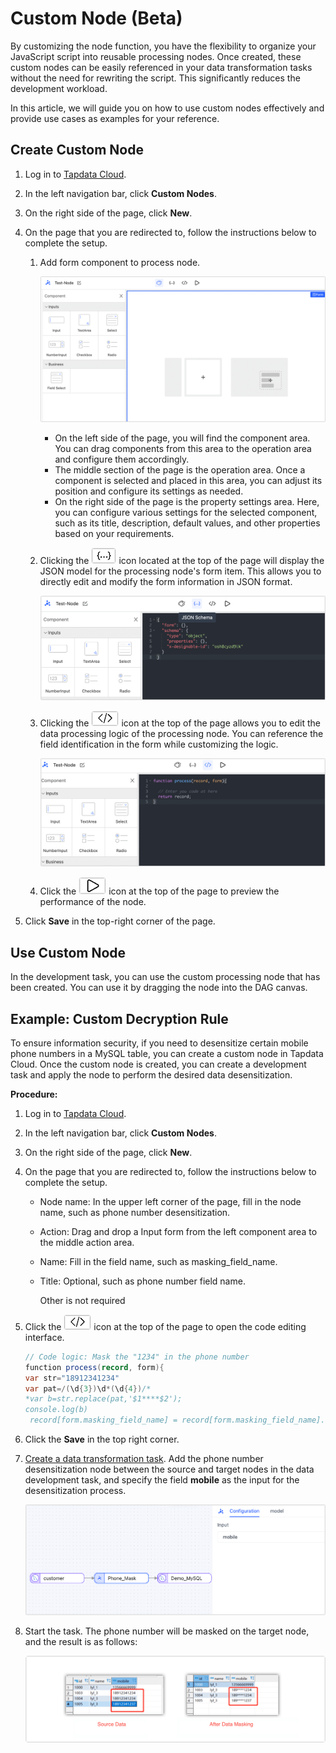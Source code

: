 # Custom Node (Beta)

By customizing the node function, you have the flexibility to organize your JavaScript script into reusable processing nodes. Once created, these custom nodes can be easily referenced in your data transformation tasks without the need for rewriting the script. This significantly reduces the development workload. 

In this article, we will guide you on how to use custom nodes effectively and provide use cases as examples for your reference.



## Create Custom Node

1. Log in to [Tapdata Cloud](https://cloud.tapdata.io/).

2. In the left navigation bar, click **Custom Nodes**.

3. On the right side of the page, click **New**.

4. On the page that you are redirected to, follow the instructions below to complete the setup.

   1. Add form component to process node.

      ![](../../images/add_form_component_en.png)

      * On the left side of the page, you will find the component area. You can drag components from this area to the operation area and configure them accordingly.
      * The middle section of the page is the operation area. Once a component is selected and placed in this area, you can adjust its position and configure its settings as needed.
      * On the right side of the page is the property settings area. Here, you can configure various settings for the selected component, such as its title, description, default values, and other properties based on your requirements.

   2. Clicking  the ![](../../images/json_icon.png) icon located at the top of the page will display the JSON model for the processing node's form item. This allows you to directly edit and modify the form information in JSON format. 

      ![](../../images/json_schema_view_en.png)

   3. Clicking  the ![](../../images/code_icon.png) icon at the top of the page allows you to edit the data processing logic of the processing node. You can reference the field identification in the form while customizing the logic.

      ![](../../images/code_view_en.png)

   4. Click the ![](../../images/preview_icon.png) icon at the top of the page to preview the performance of the node.

5. Click **Save** in the top-right corner of the page.



## Use Custom Node

In the development task, you can use the custom processing node that has been created. You can use it by dragging the node into the DAG canvas.



## Example: Custom Decryption Rule

To ensure information security, if you need to desensitize certain mobile phone numbers in a MySQL table, you can create a custom node in Tapdata Cloud. Once the custom node is created, you can create a development task and apply the node to perform the desired data desensitization.

**Procedure:**

1. Log in to [Tapdata Cloud](https://cloud.tapdata.io/).

2. In the left navigation bar, click **Custom Nodes**.

3. On the right side of the page, click **New**.

4. On the page that you are redirected to, follow the instructions below to complete the setup.

   * Node name: In the upper left corner of the page, fill in the node name, such as phone number desensitization.

   * Action: Drag and drop a Input form from the left component area to the middle action area.

   * Name: Fill in the field name, such as masking_field_name.

   * Title: Optional, such as phone number field name.

      Other is not required

5. Click the ![](../../images/code_icon.png) icon at the top of the page to open the code editing interface.

   ```java
   // Code logic: Mask the "1234" in the phone number
   function process(record, form){
   var str="18912341234"
   var pat=/(\d{3})\d*(\d{4})/*
   *var b=str.replace(pat,'$1****$2');
   console.log(b)
    record[form.masking_field_name] = record[form.masking_field_name].replace("1234","****");
   ```

6. Click the **Save** in the top right corner.

7. [Create a data transformation task](../data-pipeline/data-development/create-task.md). Add the phone number desensitization node between the source and target nodes in the data development task, and specify the field **mobile** as the input for the desensitization process.

   ![Phone number desensitization](../../images/masking_mobile_en.png)

8. Start the task. The phone number will be masked on the target node, and the result is as follows:

   ![Desensitization result](../../images/desensitization_result_en.png)

